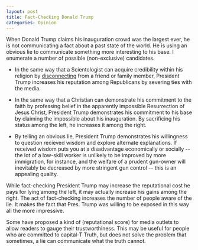 ```yaml
---
layout: post
title: Fact-Checking Donald Trump
categories: Opinion
---
```


When Donald Trump claims his inauguration crowd was the largest ever, he is not communicating a fact about a past state of the world. He is using an obvious lie to communicate something more interesting to his base. I enumerate a number of possible (non-exclusive) candidates.

* In the same way that a Scientologist can acquire credibility within his religion by [disconnecting](https://en.wikipedia.org/wiki/Disconnection) from a friend or family member, President Trump increases his reputation among Republicans by severing ties with the media.

* In the same way that a Christian can demonstrate his commitment to the faith by professing belief in the apparently impossible Resurrection of Jesus Christ, President Trump demonstrates his commitment to his base by claiming the impossible about his inauguration. By sacrificing his status among the left, he increases it among the right.

* By telling an obvious lie, President Trump demonstrates his willingness to question recieved wisdom and explore alternate explanations. If received wisdom puts you at a disadvantage economically or socially -- the lot of a low-skill worker is unlikely to be improved by more immigration, for instance, and the welfare of a prudent gun-owner will inevitably be decreased by more stringent gun control -- this is an appealing quality.

While fact-checking President Trump may increase the reputational cost he pays for lying among the left, it may actually increase his gains among the right. The act of fact-checking increases the number of people aware of the lie. It makes the fact that Pres. Trump was willing to be exposed in this way all the more impressive.

Some have proposed a kind of (reputational score) for media outlets to allow readers to gauge their trustworthiness. This may be useful for people who are committed to capital-T Truth, but does not solve the problem that sometimes, a lie can communicate what the truth cannot.
